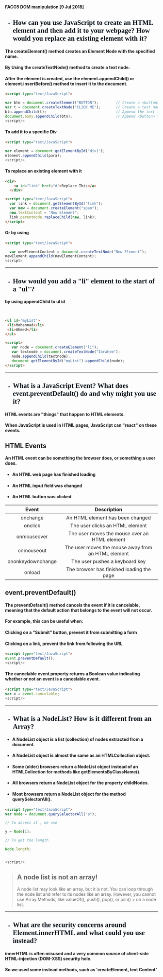 #### FACG5 DOM manipulation [9 Jul 2018] 




<span style="color:#020c16 ; font-size:15px ; font-family:cairo ;">

  * ##  How can you use JavaScript to create an HTML element and then add it to your webpage? How would you replace an existing element with it?

</span>




 #### The createElement() method creates an Element Node with the specified name.

 #### By Using the createTextNode() method to create a text node.

#### After the element is created, use the element.appendChild() or element.insertBefore() method to insert it to the document.

```HTML
<script type="text/JavaScript">

var btn = document.createElement("BUTTON");        // Create a <button> element
var t = document.createTextNode("CLICK ME");       // Create a text node
btn.appendChild(t);                                // Append the text to <button>
document.body.appendChild(btn);                    // Append <button> to <body>
<script/>

```
#### To add it to a specific Div
```HTML
<script type="text/JavaScript">

var element = document.getElementById("div1");
element.appendChild(para);
<script/>

```

#### To replace an existing element with it 
```HTML
<div>
    <a id="link" href="#">Replace This</a>
  </div>

<script type="text/JavaScript">
  var link = document.getElementById("link");
  var new = document.createElement("span");
  new.textContent = "New Element";
  link.parentNode.replaceChild(new, link);
</script>
```
#### Or by using  

```HTML
<script type="text/JavaScript">

  var newElementContent = document.createTextNode("New Element");
newElement.appendChild(newElementContent);  
<script>
```

----


<span style="color:#020c16 ; font-size:15px ; font-family:cairo ;">

 * ## How would you add a "li" element to the start of a "ul"?

</span>

 
  #### by using appendChild to ul id 
 ```HTML


<ul id="myList">
  <li>Mohannad</li>
  <li>Ahmed</li>
</ul>

<script>
    var node = document.createElement("li");
    var textnode = document.createTextNode("Ibrahem");
    node.appendChild(textnode);
    document.getElementById("myList").appendChild(node);
</script>
 ```


----

<span style="color:#020c16 ; font-size:15px ; font-family:cairo ;">

* ## What is a JavaScript Event? What does event.preventDefault() do and why might you use it?


</span>

#### HTML events are "things" that happen to HTML elements.

####  When JavaScript is used in HTML pages, JavaScript can "react" on these events.

## HTML Events
####  An HTML event can be something the browser does, or something a user does.



* #### An HTML web page has finished loading
* ####  An HTML input field was changed
* #### An HTML button was clicked
 
| Event  | Description | 
| :---: | :---: | 
| onchange | An HTML element has been changed |
| onclick | The user clicks an HTML element |
| onmouseover | The user moves the mouse over an HTML element|
| onmouseout | The user moves the mouse away from an HTML element |
| ononkeydownchange | The user pushes a keyboard key |
| onload | The browser has finished loading the page |

## event.preventDefault()

#### The preventDefault() method cancels the event if it is cancelable, meaning that the default action that belongs to the event will not occur.

#### For example, this can be useful when:

#### Clicking on a "Submit" button, prevent it from submitting a form
#### Clicking on a link, prevent the link from following the URL


```HTML
<script type="text/JavaScript">
event.preventDefault();
<script/>
```
#### The cancelable event property returns a Boolean value indicating whether or not an event is a cancelable event.

```HTML
<script type="text/JavaScript">
var x = event.cancelable;
<script/>
```

----



<span style="color:#020c16 ; font-size:15px ; font-family:cairo ; ">

* ## What is a NodeList? How is it different from an Array?

</span>

* #### A NodeList object is a list (collection) of nodes extracted from a document.

* #### A NodeList object is almost the same as an HTMLCollection object.

* #### Some (older) browsers return a NodeList object instead of an HTMLCollection for methods like getElementsByClassName().

* #### All browsers return a NodeList object for the property childNodes. 

* #### Most browsers return a NodeList object for the method querySelectorAll().


```HTML
<script type="text/JavaScript">
var Node = document.querySelectorAll("p");

// To access it , we use 

y = Node[1];

// To get the length

Node.length;


<script/>
```

> ## A node list is not an array! 
> A node list may look like an array, but it is not.
> You can loop through the node list and refer to its nodes like an array.
> However, you cannot use Array Methods, like valueOf(), push(), pop(), or join() > on a node list.



----


<span style="color:#020c16 ; font-size:15px ; font-family:cairo ; ">

* ## What are the security concerns around Element.innerHTML and what could you use instead?


</span>

#### innerHTML is often misused and a very common source of client-side HTML-injection (DOM-XSS) security hole.
#### So we used some instead methods, such as 'createElement, text Content'
